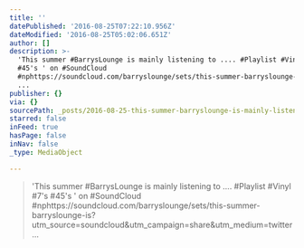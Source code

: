 ```yaml
---
title: ''
datePublished: '2016-08-25T07:22:10.956Z'
dateModified: '2016-08-25T05:02:06.651Z'
author: []
description: >-
  'This summer #BarrysLounge is mainly listening to .... #Playlist #Vinyl #7's
  #45's ' on #SoundCloud
  #nphttps://soundcloud.com/barryslounge/sets/this-summer-barryslounge-is?utm_source=soundcloud&utm_campaign=share&utm_medium=twitter
  ...
publisher: {}
via: {}
sourcePath: _posts/2016-08-25-this-summer-barryslounge-is-mainly-listening-to--play.md
starred: false
inFeed: true
hasPage: false
inNav: false
_type: MediaObject

---
```

> 'This summer \#BarrysLounge is mainly listening to .... \#Playlist \#Vinyl \#7's \#45's ' on \#SoundCloud \#nphttps://soundcloud.com/barryslounge/sets/this-summer-barryslounge-is?utm\_source=soundcloud&utm\_campaign=share&utm\_medium=twitter ...